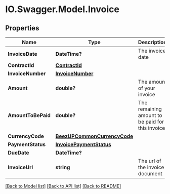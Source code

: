 # IO.Swagger.Model.Invoice
## Properties

Name | Type | Description | Notes
------------ | ------------- | ------------- | -------------
**InvoiceDate** | **DateTime?** | The invoice date | 
**ContractId** | [**ContractId**](ContractId.md) |  | 
**InvoiceNumber** | [**InvoiceNumber**](InvoiceNumber.md) |  | 
**Amount** | **double?** | The amount of your invoice | 
**AmountToBePaid** | **double?** | The remaining amount to be paid for this invoice | 
**CurrencyCode** | [**BeezUPCommonCurrencyCode**](BeezUPCommonCurrencyCode.md) |  | 
**PaymentStatus** | [**InvoicePaymentStatus**](InvoicePaymentStatus.md) |  | 
**DueDate** | **DateTime?** |  | 
**InvoiceUrl** | **string** | The url of the invoice document | [optional] 

[[Back to Model list]](../README.md#documentation-for-models) [[Back to API list]](../README.md#documentation-for-api-endpoints) [[Back to README]](../README.md)

